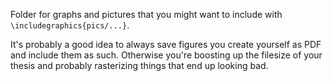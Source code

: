 Folder for graphs and pictures that you might want to include with
`\includegraphics{pics/...}`.

It's probably a good idea to always save figures you create yourself
as PDF and include them as such. Otherwise you're boosting up the
filesize of your thesis and probably rasterizing things that end up
looking bad.
